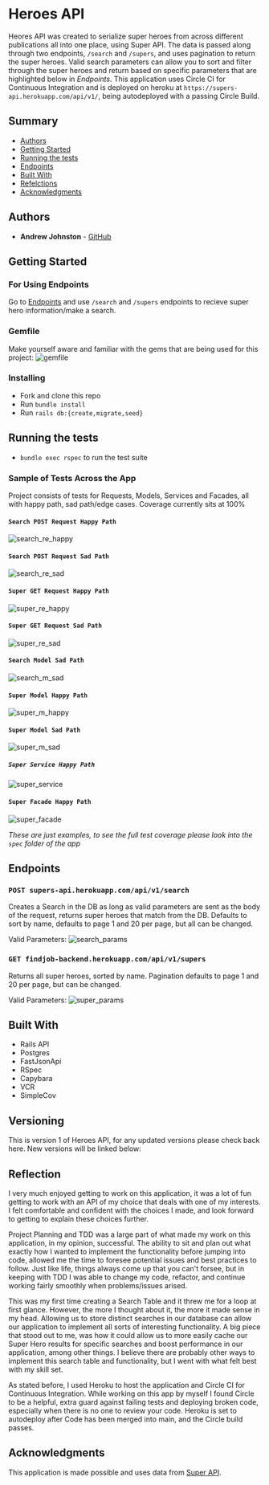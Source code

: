 # Heroes API

Heores API was created to serialize super heroes from across different publications all into one place, using Super API. The data is passed along through two endpoints, `/search` and `/supers`, and uses pagination to return the super heroes. Valid search parameters can allow you to sort and filter through the super heroes and return based on specific parameters that are highlighted below in *Endpoints*. This application uses Circle CI for Continuous Integration and is deployed on heroku at `https://supers-api.herokuapp.com/api/v1/`, being autodeployed with a passing Circle Build.

## Summary

  - [Authors](#authors)
  - [Getting Started](#getting-started)
  - [Running the tests](#running-the-tests)
  - [Endpoints](#endpoints)
  - [Built With](#built-with)
  - [Refelctions](#reflections)
  - [Acknowledgments](#acknowledgments)

## Authors

  - **Andrew Johnston** - 
    [GitHub](https://github.com/avjohnston)

## Getting Started

### For Using Endpoints

Go to [Endpoints](#endpoints) and use `/search` and `/supers` endpoints to recieve super hero information/make a search.

### Gemfile

Make yourself aware and familiar with the gems that are being used for this project:
![gemfile](https://user-images.githubusercontent.com/72912074/121235659-52fb3380-c852-11eb-9fdd-184383830767.png)

### Installing

- Fork and clone this repo
- Run `bundle install`
- Run `rails db:{create,migrate,seed}`

## Running the tests

- `bundle exec rspec` to run the test suite

### Sample of Tests Across the App

Project consists of tests for Requests, Models, Services and Facades, all with happy path, sad path/edge cases.
Coverage currently sits at 100%

#### `Search POST Request Happy Path`
![search_re_happy](https://user-images.githubusercontent.com/72912074/121247739-d4a58e00-c85f-11eb-9e20-0fb10e0c1138.png)

#### `Search POST Request Sad Path`
![search_re_sad](https://user-images.githubusercontent.com/72912074/121247759-da02d880-c85f-11eb-95ff-03b0338aead7.png)

#### `Super GET Request Happy Path`
![super_re_happy](https://user-images.githubusercontent.com/72912074/121247784-dff8b980-c85f-11eb-885a-8b3d5378f08f.png)

#### `Super GET Request Sad Path`
![super_re_sad](https://user-images.githubusercontent.com/72912074/121247802-e4bd6d80-c85f-11eb-9597-86a5b236fe6f.png)

#### `Search Model Sad Path`
![search_m_sad](https://user-images.githubusercontent.com/72912074/121247822-ea1ab800-c85f-11eb-9936-99f19626acc1.png)

#### `Super Model Happy Path`
![super_m_happy](https://user-images.githubusercontent.com/72912074/121247863-f69f1080-c85f-11eb-9cc5-76c03bf0c7ea.png)

#### `Super Model Sad Path`
![super_m_sad](https://user-images.githubusercontent.com/72912074/121247880-facb2e00-c85f-11eb-9f36-42847310db0c.png)

##### `Super Service Happy Path`
![super_service](https://user-images.githubusercontent.com/72912074/121247884-fdc61e80-c85f-11eb-8754-b8ccdf11e05f.png)

#### `Super Facade Happy Path`
![super_facade](https://user-images.githubusercontent.com/72912074/121247897-00287880-c860-11eb-97cb-410630bc2e0b.png)

_These are just examples, to see the full test coverage please look into the `spec` folder of the app_

## Endpoints

### `POST supers-api.herokuapp.com/api/v1/search`
Creates a Search in the DB as long as valid parameters are sent as the body of the request, returns super heroes that match from the DB. Defaults to sort by name, defaults to page 1 and 20 per page, but all can be changed.

Valid Parameters:
![search_params](https://user-images.githubusercontent.com/72912074/121243803-619a1880-c85b-11eb-9dce-6217fadaaaab.png)

### `GET findjob-backend.herokuapp.com/api/v1/supers`
Returns all super heroes, sorted by name. Pagination defaults to page 1 and 20 per page, but can be changed.

Valid Parameters:
![super_params](https://user-images.githubusercontent.com/72912074/121243559-11bb5180-c85b-11eb-9fd1-b37013cfc470.png)

## Built With

  - Rails API
  - Postgres
  - FastJsonApi
  - RSpec
  - Capybara
  - VCR
  - SimpleCov

## Versioning

This is version 1 of Heroes API, for any updated versions please check back here. New versions will be linked below:

## Reflection
  
I very much enjoyed getting to work on this application, it was a lot of fun getting to work with an API of my choice that deals with one of my interests. I felt comfortable and confident with the choices I made, and look forward to getting to explain these choices further.

Project Planning and TDD was a large part of what made my work on this application, in my opinion, successful. The ability to sit and plan out what exactly how I wanted to implement the functionality before jumping into code, allowed me the time to foresee potential issues and best practices to follow. Just like life, things always come up that you can't forsee, but in keeping with TDD I was able to change my code, refactor, and continue working fairly smoothly when problems/issues arised.

This was my first time creating a Search Table and it threw me for a loop at first glance. However, the more I thought about it, the more it made sense in my head. Allowing us to store distinct searches in our database can allow our application to implement all sorts of interesting functionality. A big piece that stood out to me, was how it could allow us to more easily cache our Super Hero results for specific searches and boost performance in our application, among other things. I believe there are probably other ways to implement this search table and functionality, but I went with what felt best with my skill set.

As stated before, I used Heroku to host the application and Circle CI for Continuous Integration. While working on this app by myself I found Circle to be a helpful, extra guard against failing tests and deploying broken code, especially when there is no one to review your code. Heroku is set to autodeploy after Code has been merged into main, and the Circle build passes.

## Acknowledgments

This application is made possible and uses data from [Super API](https://akabab.github.io/superhero-api/api/).


